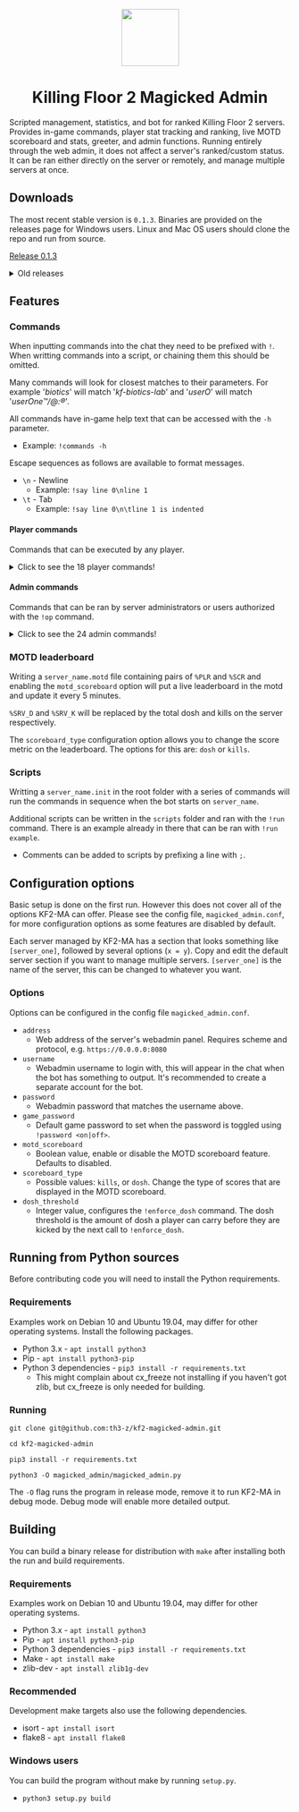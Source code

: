 <p align="center">
    <img width=103 height=102 src="https://files.th3-z.xyz/standing/kf2ma.png"/>
</p>
<h1 align="center">Killing Floor 2 Magicked Admin</h1>

Scripted management, statistics, and bot for ranked Killing Floor 2 servers. 
Provides in-game commands, player stat tracking and ranking, live MOTD 
scoreboard and stats, greeter, and admin functions. Running entirely through 
the web admin, it does not affect a server's ranked/custom status. It can be 
ran either directly on the server or remotely, and manage multiple servers at 
once.

Downloads
---------

The most recent stable version is `0.1.3`. Binaries are provided on the releases 
page for Windows users. Linux and Mac OS users should clone the repo and run
from source.



[Release 0.1.3](https://github.com/th3-z/kf-magicked-admin/releases/tag/0.1.3)

<details>
<summary>Old releases</summary>

Release `0.0.7` has been extensively tested and aligns closer with the Steam guide.
* [Release 0.1.2](https://github.com/th3-z/kf-magicked-admin/releases/tag/0.1.2)
* [Release 0.0.7](https://github.com/th3-z/kf-magicked-admin/releases/tag/0.0.7)
</details>

Features
--------

### Commands

When inputting commands into the chat they need to be prefixed with `!`.
When writting commands into a script, or chaining them this should be 
omitted. 

Many commands will look for closest matches to their parameters. 
For example '_biotics_' will match '_kf-biotics-lab_' and '_userO_' will match
'_userOne™/@:®_'.

All commands have in-game help text that can be accessed with the `-h` parameter.

* Example: `!commands -h`

Escape sequences as follows are available to format messages.

* `\n` - Newline
    - Example: `!say line 0\nline 1`
* `\t` - Tab
    - Example: `!say line 0\n\tline 1 is indented`

#### Player commands

Commands that can be executed by any player.

<details>
<summary>Click to see the 18 player commands!</summary>
	
* `!commands` - Shows a list of all commands available to players
* `!stats <user>` - Shows general statistics about a user
    - Example: `!stats` Shows stats about yourself
    - Example: `!stats the_z` Shows stats about the_z
* `!kills` - Shows kill statistics about yourself
* `!dosh` - Shows dosh statistics about yourself
* `!map` - Shows statistics about the current map
* `!record_wave` - Shows the highest wave achieved on the current map
* `!top_kills` - Shows the global kills leaderboard
* `!top_dosh` - Shows the global dosh leaderboard
* `!top_time` - Shows the global play time leaderboard
* `!top_wave_kills` - Shows information about who killed the most ZEDs 
                      in the current wave. Generally for use with `start_trc`
    - Example: `!start_trc top_wave_kills`
* `!top_wave_dosh` - Shwows information about who earned the most dosh in 
                     the current wave. Generally for use with `!start_trc`
    - Example: `!start_trc top_wave_dosh`
* `!server_kills` - Shows total kills on the server
* `!server_dosh` - Shows total dosh earned on the server
* `!game` - Shows information about the current game
* `!maps` - Shows the maplist
* `!player_count` - Shows the player count and max players
</details>

#### Admin commands

Commands that can be ran by server administrators or users authorized with 
the `!op` command.

<details>
<summary>Click to see the 24 admin commands!</summary>
	
* `!op <user>` - Gives a user administrative rights
    - Example: `!op the_z`
* `!deop <user>` - Revokes a user's administrative rights
    - Example: `!deop the_z`
* `!say <message>` - Echoes a message into chat
    - Example: `!say The quick brown fox jumps over the lazy dog`
    - Example: `!start_trc say The trader is open`
* `!players` - Shows detailed information about players on the server
* `!kick <user>` - Kicks `<user>` from the match
    - Example: `!kick the_z`
* `!ban <user>` - Bans `<user>` from the server
    - Example: `!ban the_z`
    - Warnng: The web admin currently has a bug that causes bans to persist
      after they are deleted, thus there is no unban command
* `!length <length>` - Change the length to `<length>` next game
    - Example: `!length short`
* `!difficulty <difficulty>` - Change the difficulty to `<difficulty>` next 
                               game
    - Example: `!difficulty hell`
* `!game_mode <game_mode>` - Immediately change the game mode to `<game_mode>`
    - Example: `!game_mode endless` Changes the game mode to Endless
* `!load_map <map>` - Immediately change the map to `<map>`
    - Example: `!load_map biotics` Changes the map to Biotics Lab
* `!restart` - Immediately restart the current game
* `!password [--set] <on|off>`
    - Example: `!password on` Enables the game password defined in the config
    - Example: `!password off` Disables the game password
    - Example: `!password --set somePass` Sets a specific password
* `!start_jc <command>` - Start a command that runs every time a player joins
	- Example: `!start_jc say Welcome %PLR%` - Greets a player on join
	- Available tokens: `%PLR` - username, `%KLL%` - total kills, `%DSH%` - 
      total dosh
* `!stop_jc` - Stops all join commands
* `!start_wc [wave] <command>` - Start a command that runs on wave `[wave]`
    - `[wave`] Can be omitted to have the command run every wave
    - `[wave`] Can be negative to count backwards from the boss wave
    - Example: `!start_wc -1 say Welcome to the boss wave`
* `!stop_wc` - Stops all wave commands
* `!start_tc <seconds> <command>` - Start a command that runs every 
                                    `<seconds>` seconds
    - Example: `!start_tc 600 say Join our Steam group!\n 
	http://steam.group/`
* `!stop_tc` - Stops all timed commands
* `!start_trc <command>` - Start a commands that runs when the trader opens
    - Example: `!start_trc top_wave_dosh` - Shows who earned the most dosh 
	this wave when the trader opens
* `!stop_trc` - Stop all commands that run on trader open
* `!silent` - Toggles suppression of all chat output, commands still have 
              effect, but the response will not be visible to players
* `!run <script_name>` - Executes a script from the `scripts` folder, more
                         information in the scripts section
    - Example: `!run example`
* `!marquee <marquee_name>` - Runs a marquee in the chat from the `marquee` 
                              folder, _experimental_
    - Example: `!marquee example`
* `!enforce_dosh` - Kicks all players that have more dosh than the 
                 `dosh_threshold` configuration option
    - Example: `!start_tc 600 enforce_dosh`
</details>

### MOTD leaderboard

Writing a `server_name.motd` file containing pairs of `%PLR` and `%SCR` and 
enabling the `motd_scoreboard` option will put a live leaderboard in the motd 
and update it every 5 minutes. 

`%SRV_D` and `%SRV_K` will be replaced by the total dosh and kills on the 
server respectively.

The `scoreboard_type` configuration option allows you to change the score 
metric on the leaderboard. The options for this are: `dosh` or `kills`.

### Scripts

Writting a `server_name.init` in the root folder with a series of commands 
will run the commands in sequence when the bot starts on `server_name`.

Additional scripts can be written in the `scripts` folder and ran with the 
`!run` command. There is an example already in there that can be ran with 
`!run example`.

* Comments can be added to scripts by prefixing a line with `;`.


Configuration options
---------------------

Basic setup is done on the first run. However this does not cover all of the 
options KF2-MA can offer. Please see the config file, `magicked_admin.conf`, 
for more configuration options as some features are disabled by default.

Each server managed by KF2-MA has a section that looks something like 
`[server_one]`, followed by several options (`x = y`). Copy and edit the
default server section if you want to manage multiple servers. `[server_one]`
is the name of the server, this can be changed to whatever you want.

### Options

Options can be configured in the config file `magicked_admin.conf`.

* `address`
    - Web address of the server's webadmin panel. Requires scheme and protocol,
    e.g. `https://0.0.0.0:8080`
* `username`
    - Webadmin username to login with, this will appear in the chat when the 
    bot has something to output. It's recommended to create a separate account
    for the bot.
* `password`
    - Webadmin password that matches the username above.
* `game_password`
    - Default game password to set when the password is toggled using 
    `!password <on|off>`.
* `motd_scoreboard`
    - Boolean value, enable or disable the MOTD scoreboard feature. Defaults to
    disabled.
* `scoreboard_type`
    - Possible values: `kills`, or `dosh`. Change the type of scores that are
    displayed in the MOTD scoreboard.
* `dosh_threshold`
    - Integer value, configures the `!enforce_dosh` command. The dosh threshold
    is the amount of dosh a player can carry before they are kicked by the next
    call to `!enforce_dosh`.

Running from Python sources
---------------------------

Before contributing code you will need to install the Python requirements.

### Requirements
Examples work on Debian 10 and Ubuntu 19.04, may differ for other operating 
systems. Install the following packages.

* Python 3.x - `apt install python3`
* Pip - `apt install python3-pip`
* Python 3 dependencies - `pip3 install -r requirements.txt`
    - This might complain about cx_freeze not installing if you haven't got 
    zlib, but cx_freeze is only needed for building.

### Running 
`git clone git@github.com:th3-z/kf2-magicked-admin.git`

`cd kf2-magicked-admin`  

`pip3 install -r requirements.txt`

`python3 -O magicked_admin/magicked_admin.py`  

The `-O` flag runs the program in release mode, remove it to run KF2-MA in 
debug mode. Debug mode will enable more detailed output.

Building
--------

You can build a binary release for distribution with `make` after installing 
both the run and build requirements. 

### Requirements
Examples work on Debian 10 and Ubuntu 19.04, may differ for other operating 
systems.

* Python 3.x - `apt install python3`
* Pip - `apt install python3-pip`
* Python 3 dependencies - `pip3 install -r requirements.txt`
* Make - `apt install make`
* zlib-dev - `apt install zlib1g-dev`

### Recommended
Development make targets also use the following dependencies.

* isort - `apt install isort`
* flake8 - `apt install flake8`

### Windows users
You can build the program without make by running `setup.py`.

* `python3 setup.py build`

